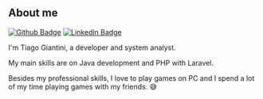 ## About me

[![Github Badge](https://img.shields.io/badge/-Github-000?style=flat-square&logo=Github&logoColor=white&link=https://github.com/tiagogiantini)](https://github.com/tiagogiantini)
[![Linkedin Badge](https://img.shields.io/badge/-LinkedIn-blue?style=flat-square&logo=Linkedin&logoColor=white&link=https://www.linkedin.com/in/silvatiagoo/)](https://www.linkedin.com/in/silvatiagoo/)

I'm Tiago Giantini, a developer and system analyst. 

My main skills are on Java development and PHP with Laravel. 

Besides my professional skills, I love to play games on PC and I spend a lot of my time playing games with my friends. :sweat_smile:

